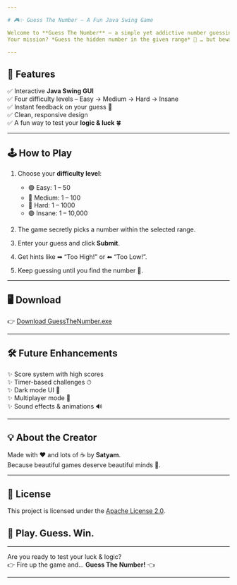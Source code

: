 ```yaml
---

# 🎮✨ Guess The Number – A Fun Java Swing Game

Welcome to **Guess The Number** – a simple yet addictive number guessing game built with **Java Swing** in **Apache NetBeans**.  
Your mission? *Guess the hidden number in the given range* 🔢 … but beware, the difficulty scales fast! 💥

---
```


## 🌟 Features

✅ Interactive **Java Swing GUI**  
✅ Four difficulty levels – Easy → Medium → Hard → Insane  
✅ Instant feedback on your guess 🎯  
✅ Clean, responsive design  
✅ A fun way to test your **logic & luck** 🍀

---

## 🕹 How to Play

1. Choose your **difficulty level**:
   - 🟢 Easy: 1 – 50  
   - 🔵 Medium: 1 – 100 
   - 🔴 Hard: 1 – 1000  
   - 🟣 Insane: 1 – 10,000  

2. The game secretly picks a number within the selected range.  
3. Enter your guess and click **Submit**.  
4. Get hints like ➡ “Too High!” or ⬅ “Too Low!”.  
5. Keep guessing until you find the number 🎉.

---

## 🖥️ Download

👉 [Download GuessTheNumber.exe](https://github.com/Saty-am21-04/GuessTheNumberGame/releases/latest/download/Launch.exe)


---

## 🛠 Future Enhancements

✨ Score system with high scores  
✨ Timer-based challenges ⏱  
✨ Dark mode UI 🌙  
✨ Multiplayer mode 🤝  
✨ Sound effects & animations 🔊

---

## 💡 About the Creator

Made with ❤ and lots of ☕ by **Satyam**.  
Because beautiful games deserve beautiful minds 💫.

---

## 📄 License

This project is licensed under the [Apache License 2.0](LICENSE).

## 🌈 Play. Guess. Win.

---

Are you ready to test your luck & logic?  
👉 Fire up the game and… **Guess The Number!** 👈

---
